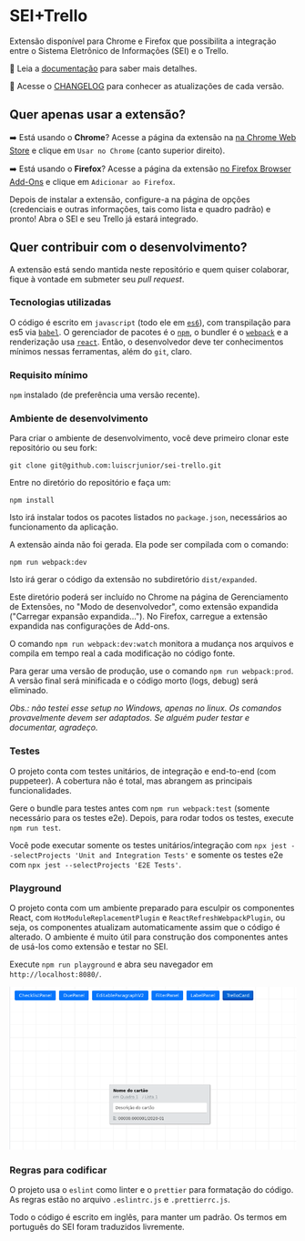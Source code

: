 # SEI+Trello

Extensão disponível para Chrome e Firefox que possibilita a integração entre o Sistema Eletrônico de Informações (SEI) e o Trello.

:blue_book: Leia a [documentação](https://luiscrjunior.github.io/sei-trello/) para saber mais detalhes.

:pencil: Acesse o [CHANGELOG](CHANGELOG.md) para conhecer as atualizações de cada versão.

## Quer apenas usar a extensão?

:arrow_right: Está usando o **Chrome**? Acesse a página da extensão na [na Chrome Web Store](https://chrome.google.com/webstore/detail/sei%2Btrello/dnjlkohajpocckjiddppmfhkpfdbkecl?hl=pt-BR) e clique em `Usar no Chrome` (canto superior direito).

:arrow_right: Está usando o **Firefox**? Acesse a página da extensão [no Firefox Browser Add-Ons](https://addons.mozilla.org/pt-BR/firefox/addon/sei-trello/) e clique em `Adicionar ao Firefox`.

Depois de instalar a extensão, configure-a na página de opções (credenciais e outras informações, tais como lista e quadro padrão) e pronto! Abra o SEI e seu Trello já estará integrado.

## Quer contribuir com o desenvolvimento?

A extensão está sendo mantida neste repositório e quem quiser colaborar, fique à vontade em submeter seu _pull request_.


### Tecnologias utilizadas

O código é escrito em `javascript` (todo ele em [`es6`](http://www.ecma-international.org/ecma-262/6.0/)), com transpilação para es5 via [`babel`](https://babeljs.io/). O gerenciador de pacotes é o [`npm`](https://www.npmjs.com/), o bundler é o [`webpack`](https://webpack.js.org/) e a renderização usa [`react`](https://reactjs.org/). Então, o desenvolvedor deve ter conhecimentos mínimos nessas ferramentas, além do `git`, claro.

### Requisito mínimo

`npm` instalado (de preferência uma versão recente).

### Ambiente de desenvolvimento

Para criar o ambiente de desenvolvimento, você deve primeiro clonar este repositório ou seu fork:

```
git clone git@github.com:luiscrjunior/sei-trello.git
```

Entre no diretório do repositório e faça um:

```
npm install
```

Isto irá instalar todos os pacotes listados no `package.json`, necessários ao funcionamento da aplicação.

A extensão ainda não foi gerada. Ela pode ser compilada com o comando:

```
npm run webpack:dev
```

Isto irá gerar o código da extensão no subdiretório `dist/expanded`.

Este diretório poderá ser incluído no Chrome na página de Gerenciamento de Extensões, no "Modo de desenvolvedor", como extensão expandida ("Carregar expansão expandida..."). No Firefox, carregue a extensão expandida nas configurações de Add-ons.

O comando `npm run webpack:dev:watch` monitora a mudança nos arquivos e compila em tempo real a cada modificação no código fonte.

Para gerar uma versão de produção, use o comando `npm run webpack:prod`. A versão final será minificada e o código morto (logs, debug) será eliminado.

_Obs.: não testei esse setup no Windows, apenas no linux. Os comandos provavelmente devem ser adaptados. Se alguém puder testar e documentar, agradeço._

### Testes

O projeto conta com testes unitários, de integração e end-to-end (com puppeteer). A cobertura não é total, mas abrangem as principais funcionalidades.

Gere o bundle para testes antes com `npm run webpack:test` (somente necessário para os testes e2e). Depois, para rodar todos os testes, execute `npm run test`. 

Você pode executar somente os testes unitários/integração com `npx jest --selectProjects 'Unit and Integration Tests'` e somente os testes e2e com `npx jest --selectProjects 'E2E Tests'`.

### Playground

O projeto conta com um ambiente preparado para esculpir os componentes React, com `HotModuleReplacementPlugin` e `ReactRefreshWebpackPlugin`, ou seja, os componentes atualizam automaticamente assim que o código é alterado. O ambiente é muito útil para construção dos componentes antes de usá-los como extensão e testar no SEI.

Execute `npm run playground` e abra seu navegador em `http://localhost:8080/`.

![Playground](/docs/playground.png)


### Regras para codificar

O projeto usa o `eslint` como linter e o `prettier` para formatação do código. As regras estão no arquivo `.eslintrc.js` e `.prettierrc.js`.

Todo o código é escrito em inglês, para manter um padrão. Os termos em português do SEI foram traduzidos livremente.
